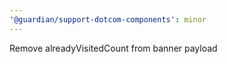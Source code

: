 ```yaml
---
'@guardian/support-dotcom-components': minor
---
```


Remove alreadyVisitedCount from banner payload
